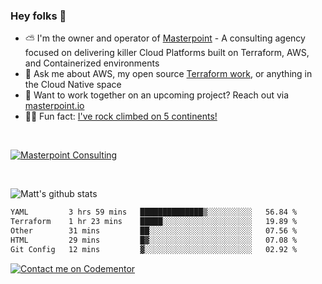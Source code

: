 

### Hey folks 👋



- ⛅️ I'm the owner and operator of [Masterpoint](https://masterpoint.io) - A consulting agency focused on delivering killer Cloud Platforms built on Terraform, AWS, and Containerized environments
- 💬 Ask me about AWS, my open source [Terraform work](https://github.com/masterpointio?q=terraform&type=&language=hcl), or anything in the Cloud Native space
- 🔨 Want to work together on an upcoming project? Reach out via [masterpoint.io](https://masterpoint.io)
- 🧗‍♂️ Fun fact: [I've rock climbed on 5 continents!](https://www.rockandice.com/videos/weekend-whippers/weekend-whipper-gunning-for-it-on-south-six-shooter/)

<br>


[![Masterpoint Consulting](https://masterpoint-public.s3.us-west-2.amazonaws.com/Logo-medium.png)](https://masterpoint.io)

<br>

![Matt's github stats](https://github-readme-stats.vercel.app/api?username=Gowiem&count_private=true&theme=cobalt&show_icons=true)

<!--START_SECTION:waka-->

```txt
YAML         3 hrs 59 mins   ██████████████▒░░░░░░░░░░   56.84 %
Terraform    1 hr 23 mins    █████░░░░░░░░░░░░░░░░░░░░   19.89 %
Other        31 mins         ██░░░░░░░░░░░░░░░░░░░░░░░   07.56 %
HTML         29 mins         █▓░░░░░░░░░░░░░░░░░░░░░░░   07.08 %
Git Config   12 mins         ▓░░░░░░░░░░░░░░░░░░░░░░░░   02.92 %
```

<!--END_SECTION:waka-->

[![Contact me on Codementor](https://www.codementor.io/m-badges/gowiem/find-me-on-cm-b.svg)](https://www.codementor.io/@gowiem?refer=badge)
